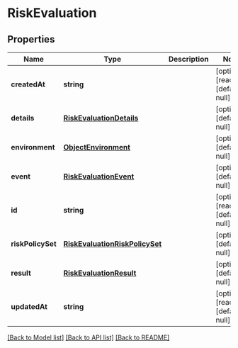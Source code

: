 # RiskEvaluation

## Properties
Name | Type | Description | Notes
------------ | ------------- | ------------- | -------------
**createdAt** | **string** |  | [optional] [readonly] [default to null]
**details** | [**RiskEvaluationDetails**](RiskEvaluationDetails.md) |  | [optional] [default to null]
**environment** | [**ObjectEnvironment**](ObjectEnvironment.md) |  | [optional] [default to null]
**event** | [**RiskEvaluationEvent**](RiskEvaluationEvent.md) |  | [optional] [default to null]
**id** | **string** |  | [optional] [readonly] [default to null]
**riskPolicySet** | [**RiskEvaluationRiskPolicySet**](RiskEvaluationRiskPolicySet.md) |  | [optional] [default to null]
**result** | [**RiskEvaluationResult**](RiskEvaluationResult.md) |  | [optional] [default to null]
**updatedAt** | **string** |  | [optional] [readonly] [default to null]

[[Back to Model list]](../README.md#documentation-for-models) [[Back to API list]](../README.md#documentation-for-api-endpoints) [[Back to README]](../README.md)


